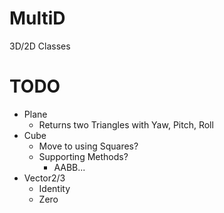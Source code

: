 # MultiD
3D/2D Classes

# TODO
- Plane
    - Returns two Triangles with Yaw, Pitch, Roll
- Cube
    - Move to using Squares?
    - Supporting Methods?
        - AABB...
- Vector2/3
    - Identity
    - Zero
